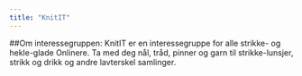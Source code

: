 ```yaml
---
title: "KnitIT"
---
```


##Om interessegruppen:
KnitIT er en interessegruppe for alle strikke- og hekle-glade Onlinere. 
Ta med deg nål, tråd, pinner og garn til strikke-lunsjer, strikk og drikk og andre lavterskel samlinger.